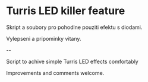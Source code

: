 # Turris LED killer feature
Skript a soubory pro pohodlne pouziti efektu s diodami.

Vylepseni a pripominky vitany.

--

Script to achive simple Turris LED effects comfortably

Improvements and comments welcome.

